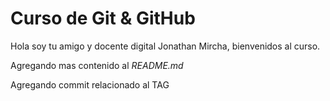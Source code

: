 # Curso de Git & GitHub

Hola soy tu amigo y docente digital Jonathan Mircha, bienvenidos al curso.

Agregando mas contenido al _README.md_

Agregando commit relacionado al TAG